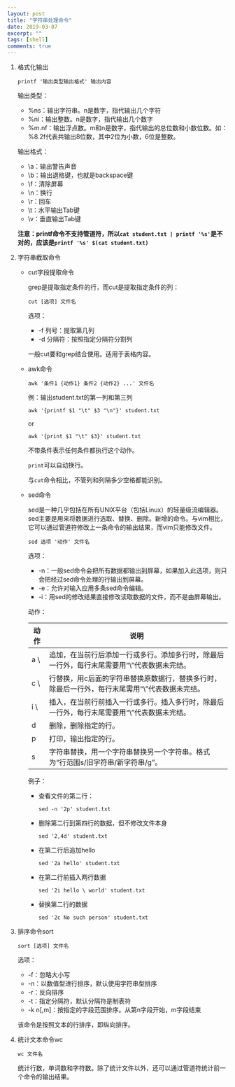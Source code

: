 ```yaml
---
layout: post
title: "字符串处理命令"
date: 2019-03-07
excerpt: ""
tags: [shell]
comments: true
---
```


1. 格式化输出

     ```shell
     printf '输出类型输出格式' 输出内容
     ```

     输出类型：

     - %ns：输出字符串。n是数字，指代输出几个字符
     - %ni：输出整数。n是数字，指代输出几个数字
     - %m.nf：输出浮点数。m和n是数字，指代输出的总位数和小数位数。如：%8.2f代表共输出8位数，其中2位为小数，6位是整数。

     输出格式：

     - \a：输出警告声音
     - \b：输出退格键，也就是backspace键
     - \f：清除屏幕
     - \n：换行
     - \r：回车
     - \t：水平输出Tab键
     - \v：垂直输出Tab键

     **注意：printf命令不支持管道符，所以`cat student.txt | printf '%s'`是不对的，应该是`printf '%s' $(cat student.txt)`**

     

2. 字符串截取命令

   - cut字段提取命令

     grep是提取指定条件的行，而cut是提取指定条件的列：

     ```shell
     cut [选项] 文件名
     ```

     选项：

     - -f 列号：提取第几列
     - -d 分隔符：按照指定分隔符分割列

     一般cut要和grep结合使用。适用于表格内容。

   - awk命令

     ```shell
     awk '条件1 {动作1} 条件2 {动作2} ...' 文件名
     ```

     例：输出student.txt的第一列和第三列

     ```shell
     awk '{printf $1 "\t" $3 "\n"}' student.txt
     ```

     or

     ```shell
     awk '{print $1 "\t" $3}' student.txt
     ```

     不带条件表示任何条件都执行这个动作。

     `print`可以自动换行。

     与`cut`命令相比，不管列和列隔多少空格都能识别。

     

   - sed命令

     ​	sed是一种几乎包括在所有UNIX平台（包括Linux）的轻量级流编辑器。sed主要是用来将数据进行选取、替换、删除。新增的命令。与vim相比，它可以通过管道符修改上一条命令的输出结果，而vim只能修改文件。

     ```shell
     sed 选项 '动作' 文件名
     ```

     选项：

     - -n：一般sed命令会把所有数据都输出到屏幕，如果加入此选项，则只会把经过sed命令处理的行输出到屏幕。
     - -e：允许对输入应用多条sed命令编辑。
     - -i：用sed的修改结果直接修改读取数据的文件，而不是由屏幕输出。

     动作：

     | 动作 | 说明                                                         |
     | ---- | ------------------------------------------------------------ |
     | a \  | 追加，在当前行后添加一行或多行。添加多行时，除最后一行外，每行末尾需要用“\”代表数据未完结。 |
     | c \  | 行替换，用c后面的字符串替换原数据行，替换多行时，除最后一行外，每行末尾需用“\”代表数据未完结。 |
     | i \  | 插入，在当前行前插入一行或多行。插入多行时，除最后一行外，每行末尾需要用“\”代表数据未完结。 |
     | d    | 删除，删除指定的行。                                         |
     | p    | 打印，输出指定的行。                                         |
     | s    | 字符串替换，用一个字符串替换另一个字符串。格式为“行范围s/旧字符串/新字符串/g”。 |

     例子：

     - 查看文件的第二行：

       ```shell
       sed -n '2p' student.txt
       ```

     - 删除第二行到第四行的数据，但不修改文件本身

       ```shell
       sed '2,4d' student.txt
       ```

     - 在第二行后追加hello

       ```shell
       sed '2a hello' student.txt
       ```

     - 在第二行前插入两行数据

       ```shell
       sed '2i hello \ world' student.txt
       ```

     - 替换第二行的数据

       ```shell
       sed '2c No such person' student.txt
       ```

       

3. 排序命令sort

     ```shell
     sort [选项] 文件名
     ```

     选项：

     - -f：忽略大小写
     - -n：以数值型进行排序，默认使用字符串型排序
     - -r：反向排序
     - -t：指定分隔符，默认分隔符是制表符
     - -k n[,m]：按指定的字段范围排序。从第n字段开始，m字段结束

     该命令是按照文本的行排序，即纵向排序。

4. 统计文本命令wc

     ```shell
     wc 文件名
     ```

     ​	统计行数，单词数和字符数。除了统计文件以外，还可以通过管道符统计前一个命令的输出结果。